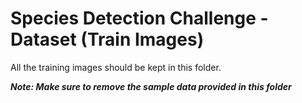 # Species Detection Challenge - Dataset (Train Images)
All the training images should be kept in this folder. 

***Note: Make sure to remove the sample data provided in this folder***
